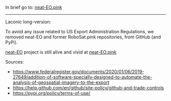 In brief go to: <a href="https://neat-EO.pink">neat-EO.pink</a>


<hr />

Laconic long-version:

To avoid any issue related to US Export Administration Regulations,
we removed neat-EO and former RoboSat.pink repositories, from GitHub (and PyPi).

<a href="https://neat-EO.pink">neat-EO</a> project is still alive and vivid at <a href="https://neat-EO.pink">neat-EO.pink</a>


Sources:
- https://www.federalregister.gov/documents/2020/01/06/2019-27649/addition-of-software-specially-designed-to-automate-the-analysis-of-geospatial-imagery-to-the-export
- https://help.github.com/en/github/site-policy/github-and-trade-controls
- https://pypi.org/policy/terms-of-use/
